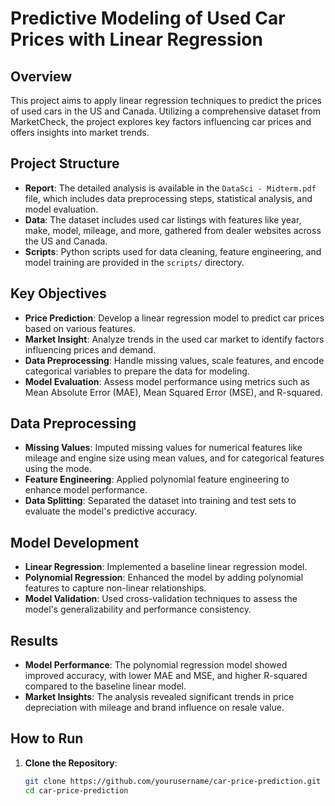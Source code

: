 # Predictive Modeling of Used Car Prices with Linear Regression

## Overview
This project aims to apply linear regression techniques to predict the prices of used cars in the US and Canada. Utilizing a comprehensive dataset from MarketCheck, the project explores key factors influencing car prices and offers insights into market trends.

## Project Structure
- **Report**: The detailed analysis is available in the `DataSci - Midterm.pdf` file, which includes data preprocessing steps, statistical analysis, and model evaluation.
- **Data**: The dataset includes used car listings with features like year, make, model, mileage, and more, gathered from dealer websites across the US and Canada.
- **Scripts**: Python scripts used for data cleaning, feature engineering, and model training are provided in the `scripts/` directory.

## Key Objectives
- **Price Prediction**: Develop a linear regression model to predict car prices based on various features.
- **Market Insight**: Analyze trends in the used car market to identify factors influencing prices and demand.
- **Data Preprocessing**: Handle missing values, scale features, and encode categorical variables to prepare the data for modeling.
- **Model Evaluation**: Assess model performance using metrics such as Mean Absolute Error (MAE), Mean Squared Error (MSE), and R-squared.

## Data Preprocessing
- **Missing Values**: Imputed missing values for numerical features like mileage and engine size using mean values, and for categorical features using the mode.
- **Feature Engineering**: Applied polynomial feature engineering to enhance model performance.
- **Data Splitting**: Separated the dataset into training and test sets to evaluate the model's predictive accuracy.

## Model Development
- **Linear Regression**: Implemented a baseline linear regression model.
- **Polynomial Regression**: Enhanced the model by adding polynomial features to capture non-linear relationships.
- **Model Validation**: Used cross-validation techniques to assess the model's generalizability and performance consistency.

## Results
- **Model Performance**: The polynomial regression model showed improved accuracy, with lower MAE and MSE, and higher R-squared compared to the baseline linear model.
- **Market Insights**: The analysis revealed significant trends in price depreciation with mileage and brand influence on resale value.

## How to Run
1. **Clone the Repository**:
   ```bash
   git clone https://github.com/yourusername/car-price-prediction.git
   cd car-price-prediction
